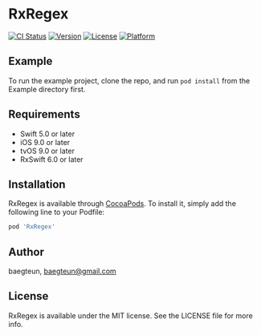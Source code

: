 # RxRegex

[![CI Status](https://img.shields.io/travis/baegteun/RxRegex.svg?style=flat)](https://travis-ci.org/baegteun/RxRegex)
[![Version](https://img.shields.io/cocoapods/v/RxRegex.svg?style=flat)](https://cocoapods.org/pods/RxRegex)
[![License](https://img.shields.io/cocoapods/l/RxRegex.svg?style=flat)](https://cocoapods.org/pods/RxRegex)
[![Platform](https://img.shields.io/cocoapods/p/RxRegex.svg?style=flat)](https://cocoapods.org/pods/RxRegex)

## Example

To run the example project, clone the repo, and run `pod install` from the Example directory first.

## Requirements

- Swift 5.0 or later
- iOS 9.0 or later
- tvOS 9.0 or later
- RxSwift 6.0 or later

## Installation

RxRegex is available through [CocoaPods](https://cocoapods.org). To install
it, simply add the following line to your Podfile:

```ruby
pod 'RxRegex'
```

## Author

baegteun, baegteun@gmail.com

## License

RxRegex is available under the MIT license. See the LICENSE file for more info.
